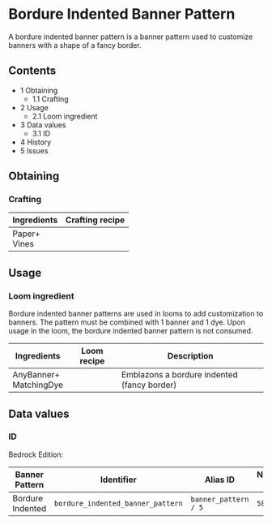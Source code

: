 # Bordure Indented Banner Pattern
A bordure indented banner pattern is a banner pattern used to customize banners with a shape of a fancy border.

## Contents
- 1 Obtaining
	- 1.1 Crafting
- 2 Usage
	- 2.1 Loom ingredient
- 3 Data values
	- 3.1 ID
- 4 History
- 5 Issues

## Obtaining
### Crafting
| Ingredients      | Crafting recipe |
|------------------|-----------------|
| Paper+<br/>Vines |                 |

## Usage
### Loom ingredient
Bordure indented banner patterns are used in looms to add customization to banners. The pattern must be combined with 1 banner and 1 dye. Upon usage in the loom, the bordure indented banner pattern is not consumed.

| Ingredients                | Loom recipe | Description                                 |
|----------------------------|-------------|---------------------------------------------|
| AnyBanner+<br/>MatchingDye |             | Emblazons a bordure indented (fancy border) |

## Data values
### ID
Bedrock Edition:

| Banner Pattern   | Identifier                        | Alias ID             | Numeric ID | Form | Translation key                                            |
|------------------|-----------------------------------|----------------------|------------|------|------------------------------------------------------------|
| Bordure Indented | `bordure_indented_banner_pattern` | `banner_pattern / 5` | `586`      | Item | `item.banner_pattern.name`<br/>`item.banner_pattern.vines` |


